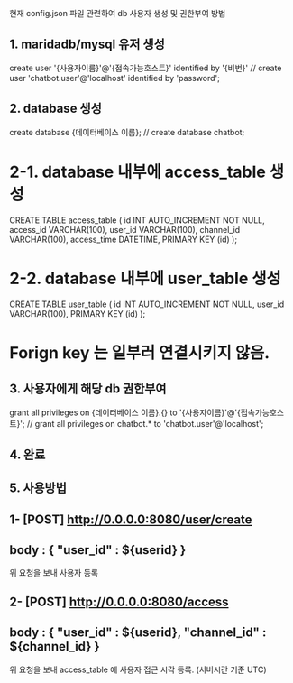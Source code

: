 
현재 config.json 파일 관련하여
db 사용자 생성 및 권한부여 방법
## 1. maridadb/mysql 유저 생성
create user '{사용자이름}'@'{접속가능호스트}' identified by '{비번}'
// create user 'chatbot.user'@'localhost' identified by 'password';

## 2. database 생성
create database {데이터베이스 이름};
// create database chatbot;

# 2-1. database 내부에 access_table 생성
CREATE TABLE access_table (
    id INT AUTO_INCREMENT NOT NULL, 
    access_id VARCHAR(100), 
    user_id VARCHAR(100), 
    channel_id VARCHAR(100), 
    access_time DATETIME, 
    PRIMARY KEY (id)
);
# 2-2. database 내부에 user_table 생성
CREATE TABLE user_table (
    id INT AUTO_INCREMENT NOT NULL, 
    user_id VARCHAR(100), 
    PRIMARY KEY (id)
);
# Forign key 는 일부러 연결시키지 않음.

## 3. 사용자에게 해당 db 권한부여
grant all privileges on {데이터베이스 이름}.{} to '{사용자이름}'@'{접속가능호스트}';
// grant all privileges on chatbot.* to 'chatbot.user'@'localhost';



## 4. 완료

## 5. 사용방법
## 1- [POST] http://0.0.0.0:8080/user/create 
## body : { "user_id" : ${userid} } 
위 요청을 보내 사용자 등록


## 2- [POST] http://0.0.0.0:8080/access
## body : { "user_id" : ${userid}, "channel_id" : ${channel_id} } 
위 요청을 보내 access_table 에 사용자 접근 시각 등록. (서버시간 기준 UTC)

